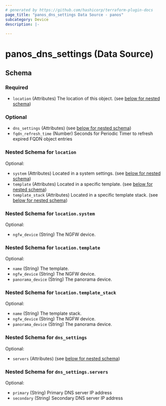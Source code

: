 ```yaml
---
# generated by https://github.com/hashicorp/terraform-plugin-docs
page_title: "panos_dns_settings Data Source - panos"
subcategory: Device
description: |-
  
---
```


# panos_dns_settings (Data Source)





<!-- schema generated by tfplugindocs -->
## Schema

### Required

- `location` (Attributes) The location of this object. (see [below for nested schema](#nestedatt--location))

### Optional

- `dns_settings` (Attributes) (see [below for nested schema](#nestedatt--dns_settings))
- `fqdn_refresh_time` (Number) Seconds for Periodic Timer to refresh expired FQDN object entries

<a id="nestedatt--location"></a>
### Nested Schema for `location`

Optional:

- `system` (Attributes) Located in a system settings. (see [below for nested schema](#nestedatt--location--system))
- `template` (Attributes) Located in a specific template. (see [below for nested schema](#nestedatt--location--template))
- `template_stack` (Attributes) Located in a specific template stack. (see [below for nested schema](#nestedatt--location--template_stack))

<a id="nestedatt--location--system"></a>
### Nested Schema for `location.system`

Optional:

- `ngfw_device` (String) The NGFW device.


<a id="nestedatt--location--template"></a>
### Nested Schema for `location.template`

Optional:

- `name` (String) The template.
- `ngfw_device` (String) The NGFW device.
- `panorama_device` (String) The panorama device.


<a id="nestedatt--location--template_stack"></a>
### Nested Schema for `location.template_stack`

Optional:

- `name` (String) The template stack.
- `ngfw_device` (String) The NGFW device.
- `panorama_device` (String) The panorama device.



<a id="nestedatt--dns_settings"></a>
### Nested Schema for `dns_settings`

Optional:

- `servers` (Attributes) (see [below for nested schema](#nestedatt--dns_settings--servers))

<a id="nestedatt--dns_settings--servers"></a>
### Nested Schema for `dns_settings.servers`

Optional:

- `primary` (String) Primary DNS server IP address
- `secondary` (String) Secondary DNS server IP address